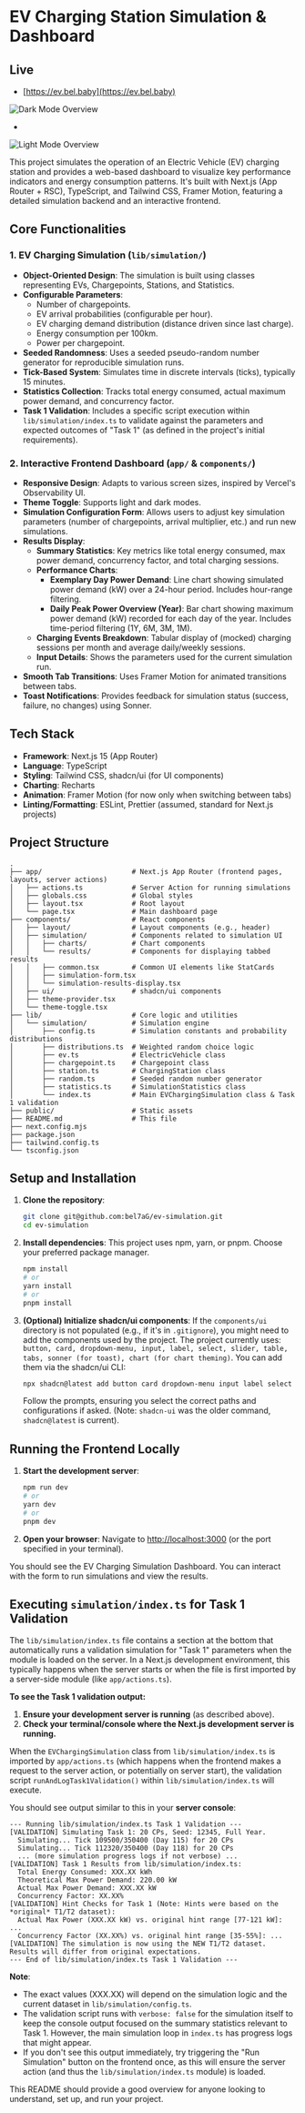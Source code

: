 # EV Charging Station Simulation & Dashboard

## Live

- [https://ev.bel.baby](https://ev.bel.baby)

![Dark Mode Overview](./docs/assets/dark-overview.png)

-

![Light Mode Overview](./docs/assets/light-overview.png)

This project simulates the operation of an Electric Vehicle (EV) charging station and provides a web-based dashboard to visualize key performance indicators and energy consumption patterns. It's built with Next.js (App Router + RSC), TypeScript, and Tailwind CSS, Framer Motion, featuring a detailed simulation backend and an interactive frontend.

## Core Functionalities

### 1. EV Charging Simulation (`lib/simulation/`)

- **Object-Oriented Design**: The simulation is built using classes representing EVs, Chargepoints, Stations, and Statistics.
- **Configurable Parameters**:
  - Number of chargepoints.
  - EV arrival probabilities (configurable per hour).
  - EV charging demand distribution (distance driven since last charge).
  - Energy consumption per 100km.
  - Power per chargepoint.
- **Seeded Randomness**: Uses a seeded pseudo-random number generator for reproducible simulation runs.
- **Tick-Based System**: Simulates time in discrete intervals (ticks), typically 15 minutes.
- **Statistics Collection**: Tracks total energy consumed, actual maximum power demand, and concurrency factor.
- **Task 1 Validation**: Includes a specific script execution within `lib/simulation/index.ts` to validate against the parameters and expected outcomes of "Task 1" (as defined in the project's initial requirements).

### 2. Interactive Frontend Dashboard (`app/` & `components/`)

- **Responsive Design**: Adapts to various screen sizes, inspired by Vercel's Observability UI.
- **Theme Toggle**: Supports light and dark modes.
- **Simulation Configuration Form**: Allows users to adjust key simulation parameters (number of chargepoints, arrival multiplier, etc.) and run new simulations.
- **Results Display**:
  - **Summary Statistics**: Key metrics like total energy consumed, max power demand, concurrency factor, and total charging sessions.
  - **Performance Charts**:
    - **Exemplary Day Power Demand**: Line chart showing simulated power demand (kW) over a 24-hour period. Includes hour-range filtering.
    - **Daily Peak Power Overview (Year)**: Bar chart showing maximum power demand (kW) recorded for each day of the year. Includes time-period filtering (1Y, 6M, 3M, 1M).
  - **Charging Events Breakdown**: Tabular display of (mocked) charging sessions per month and average daily/weekly sessions.
  - **Input Details**: Shows the parameters used for the current simulation run.
- **Smooth Tab Transitions**: Uses Framer Motion for animated transitions between tabs.
- **Toast Notifications**: Provides feedback for simulation status (success, failure, no changes) using Sonner.

## Tech Stack

- **Framework**: Next.js 15 (App Router)
- **Language**: TypeScript
- **Styling**: Tailwind CSS, shadcn/ui (for UI components)
- **Charting**: Recharts
- **Animation**: Framer Motion (for now only when switching between tabs)
- **Linting/Formatting**: ESLint, Prettier (assumed, standard for Next.js projects)

## Project Structure

```
.
├── app/                      # Next.js App Router (frontend pages, layouts, server actions)
│   ├── actions.ts            # Server Action for running simulations
│   ├── globals.css           # Global styles
│   ├── layout.tsx            # Root layout
│   └── page.tsx              # Main dashboard page
├── components/               # React components
│   ├── layout/               # Layout components (e.g., header)
│   ├── simulation/           # Components related to simulation UI
│   │   ├── charts/           # Chart components
│   │   └── results/          # Components for displaying tabbed results
│   │   ├── common.tsx        # Common UI elements like StatCards
│   │   ├── simulation-form.tsx
│   │   └── simulation-results-display.tsx
│   ├── ui/                   # shadcn/ui components
│   ├── theme-provider.tsx
│   └── theme-toggle.tsx
├── lib/                      # Core logic and utilities
│   └── simulation/           # Simulation engine
│       ├── config.ts         # Simulation constants and probability distributions
│       ├── distributions.ts  # Weighted random choice logic
│       ├── ev.ts             # ElectricVehicle class
│       ├── chargepoint.ts    # Chargepoint class
│       ├── station.ts        # ChargingStation class
│       ├── random.ts         # Seeded random number generator
│       ├── statistics.ts     # SimulationStatistics class
│       └── index.ts          # Main EVChargingSimulation class & Task 1 validation
├── public/                   # Static assets
├── README.md                 # This file
├── next.config.mjs
├── package.json
├── tailwind.config.ts
└── tsconfig.json
```

## Setup and Installation

1.  **Clone the repository**:

    ```bash
    git clone git@github.com:bel7aG/ev-simulation.git
    cd ev-simulation
    ```

2.  **Install dependencies**:
    This project uses npm, yarn, or pnpm. Choose your preferred package manager.

    ```bash
    npm install
    # or
    yarn install
    # or
    pnpm install
    ```

3.  **(Optional) Initialize shadcn/ui components**:
    If the `components/ui` directory is not populated (e.g., if it's in `.gitignore`), you might need to add the components used by the project. The project currently uses:
    `button, card, dropdown-menu, input, label, select, slider, table, tabs, sonner (for toast), chart (for chart theming)`.
    You can add them via the shadcn/ui CLI:
    ```bash
    npx shadcn@latest add button card dropdown-menu input label select slider table tabs sonner chart
    ```
    Follow the prompts, ensuring you select the correct paths and configurations if asked. (Note: `shadcn-ui` was the older command, `shadcn@latest` is current).

## Running the Frontend Locally

1.  **Start the development server**:

    ```bash
    npm run dev
    # or
    yarn dev
    # or
    pnpm dev
    ```

2.  **Open your browser**:
    Navigate to [http://localhost:3000](http://localhost:3000) (or the port specified in your terminal).

You should see the EV Charging Simulation Dashboard. You can interact with the form to run simulations and view the results.

## Executing `simulation/index.ts` for Task 1 Validation

The `lib/simulation/index.ts` file contains a section at the bottom that automatically runs a validation simulation for "Task 1" parameters when the module is loaded on the server. In a Next.js development environment, this typically happens when the server starts or when the file is first imported by a server-side module (like `app/actions.ts`).

**To see the Task 1 validation output:**

1.  **Ensure your development server is running** (as described above).
2.  **Check your terminal/console where the Next.js development server is running.**

When the `EVChargingSimulation` class from `lib/simulation/index.ts` is imported by `app/actions.ts` (which happens when the frontend makes a request to the server action, or potentially on server start), the validation script `runAndLogTask1Validation()` within `lib/simulation/index.ts` will execute.

You should see output similar to this in your **server console**:

```
--- Running lib/simulation/index.ts Task 1 Validation ---
[VALIDATION] Simulating Task 1: 20 CPs, Seed: 12345, Full Year.
  Simulating... Tick 109500/350400 (Day 115) for 20 CPs
  Simulating... Tick 112320/350400 (Day 118) for 20 CPs
  ... (more simulation progress logs if not verbose) ...
[VALIDATION] Task 1 Results from lib/simulation/index.ts:
  Total Energy Consumed: XXX.XX kWh
  Theoretical Max Power Demand: 220.00 kW
  Actual Max Power Demand: XXX.XX kW
  Concurrency Factor: XX.XX%
[VALIDATION] Hint Checks for Task 1 (Note: Hints were based on the *original* T1/T2 dataset):
  Actual Max Power (XXX.XX kW) vs. original hint range [77-121 kW]: ...
  Concurrency Factor (XX.XX%) vs. original hint range [35-55%]: ...
[VALIDATION] The simulation is now using the NEW T1/T2 dataset. Results will differ from original expectations.
--- End of lib/simulation/index.ts Task 1 Validation ---
```

**Note**:

- The exact values (XXX.XX) will depend on the simulation logic and the current dataset in `lib/simulation/config.ts`.
- The validation script runs with `verbose: false` for the simulation itself to keep the console output focused on the summary statistics relevant to Task 1. However, the main simulation loop in `index.ts` has progress logs that might appear.
- If you don't see this output immediately, try triggering the "Run Simulation" button on the frontend once, as this will ensure the server action (and thus the `lib/simulation/index.ts` module) is loaded.

This README should provide a good overview for anyone looking to understand, set up, and run your project.
